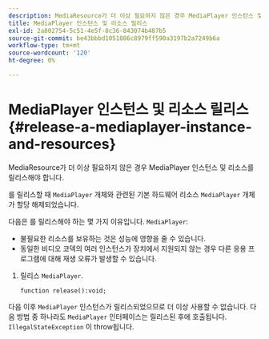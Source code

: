 ```yaml
---
description: MediaResource가 더 이상 필요하지 않은 경우 MediaPlayer 인스턴스 및 리소스를 릴리스해야 합니다.
title: MediaPlayer 인스턴스 및 리소스 릴리스
exl-id: 2a802754-5c51-4e5f-8c36-843074b487b5
source-git-commit: be43bbbd1051886c8979ff590a3197b2a7249b6a
workflow-type: tm+mt
source-wordcount: '120'
ht-degree: 0%

---
```


# MediaPlayer 인스턴스 및 리소스 릴리스{#release-a-mediaplayer-instance-and-resources}

MediaResource가 더 이상 필요하지 않은 경우 MediaPlayer 인스턴스 및 리소스를 릴리스해야 합니다.

를 릴리스할 때 `MediaPlayer` 개체와 관련된 기본 하드웨어 리소스 `MediaPlayer` 개체가 할당 해제되었습니다.

다음은 를 릴리스해야 하는 몇 가지 이유입니다. `MediaPlayer`:

* 불필요한 리소스를 보유하는 것은 성능에 영향을 줄 수 있습니다.
* 동일한 비디오 코덱의 여러 인스턴스가 장치에서 지원되지 않는 경우 다른 응용 프로그램에 대해 재생 오류가 발생할 수 있습니다.

1. 릴리스 `MediaPlayer`.

   ```
   function release():void;
   ```

다음 이후 `MediaPlayer` 인스턴스가 릴리스되었으므로 더 이상 사용할 수 없습니다. 다음 방법 중 하나라도 `MediaPlayer` 인터페이스는 릴리스된 후에 호출됩니다. `IllegalStateException` 이 throw됩니다.
